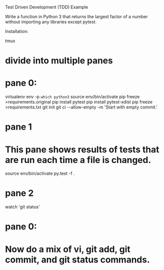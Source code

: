 Test Driven Development (TDD) Example

Write a function in Python 3 that returns the largest factor of a number
without importing any libraries except pytest.

Installation:

tmux
# divide into multiple panes

# pane 0:
virtualenv env -p `which python3`
source env/bin/activate
pip freeze >requirements.original
pip install pytest
pip install pytest-xdist
pip freeze >requirements.txt
git init
git ci --allow-empty -m 'Start with empty commit.'

# pane 1
# This pane shows results of tests that are run each time a file is changed.
source env/bin/activate
py.test -f .

# pane 2
watch 'git status'

# pane 0:
# Now do a mix of vi, git add, git commit, and git status commands.

